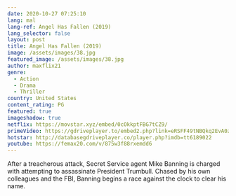 ```yaml
---
date: 2020-10-27 07:25:10
lang: mal
lang-ref: Angel Has Fallen (2019)
lang_selector: false
layout: post
title: Angel Has Fallen (2019)
image: /assets/images/38.jpg
featured_image: /assets/images/38.jpg
author: maxflix21
genre:
  - Action
  - Drama
  - Thriller
country: United States
content_rating: PG
featured: true
imageshadow: true
netflix: https://movstar.xyz/embed/0cOkkptFBG7tCZ9/
primeVideo: https://gdriveplayer.to/embed2.php?link=eRSFF49tNBQkq2EvA0z4fAWKkOCE%252F3Juq3tQD5ejtNWGHi6pehmhc1RVpkvlhD1SpBQn716M2wPpuLq5hC%252FwzcfNkDMm%252BFfZUfY0fPyUJYE%252FgTXntY7pkYOvym3kHqsLJUwd%252Fbm%252FkL13H%252BU0zG37UF0Tv1GfyovqTDrTJfQP8MO6DJvVtNRJN6301gEw%252FZHus%253D
hotstar: http://databasegdriveplayer.co/player.php?imdb=tt6189022
youtube: https://femax20.com/v/875w3f88rxemdd6
---
```

After a treacherous attack, Secret Service agent Mike Banning is charged with attempting to assassinate President Trumbull. Chased by his own colleagues and the FBI, Banning begins a race against the clock to clear his name.